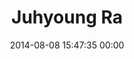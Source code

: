 ---
title: "Juhyoung Ra"
date: 2014-08-08 15:47:35 00:00
permalink: /r
twitter: ""
likes: [2368,69,2314,2291,2372,2054]
id: 2320
gravatar: "http://www.gravatar.com/avatar/38c4f4626682756d0e8fd5eb70efba83"
---